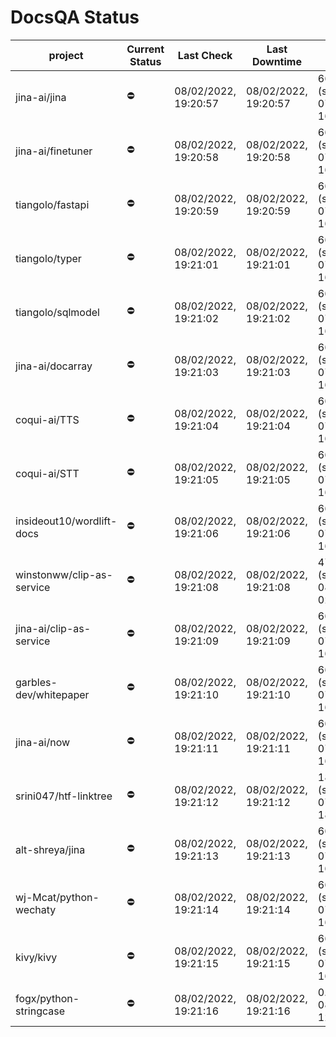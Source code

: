 # DocsQA Status

|         project         |Current Status|     Last Check     |   Last Downtime    |              % Uptime               |
|-------------------------|--------------|--------------------|--------------------|-------------------------------------|
|jina-ai/jina             |⛔️           |08/02/2022, 19:20:57|08/02/2022, 19:20:57|660.740 (since 07/29/2022, 16:38:18) |
|jina-ai/finetuner        |⛔️           |08/02/2022, 19:20:58|08/02/2022, 19:20:58|660.734 (since 07/29/2022, 16:38:18) |
|tiangolo/fastapi         |⛔️           |08/02/2022, 19:20:59|08/02/2022, 19:20:59|660.670 (since 07/29/2022, 16:38:18) |
|tiangolo/typer           |⛔️           |08/02/2022, 19:21:01|08/02/2022, 19:21:01|660.643 (since 07/29/2022, 16:38:18) |
|tiangolo/sqlmodel        |⛔️           |08/02/2022, 19:21:02|08/02/2022, 19:21:02|660.606 (since 07/29/2022, 16:38:18) |
|jina-ai/docarray         |⛔️           |08/02/2022, 19:21:03|08/02/2022, 19:21:03|660.492 (since 07/29/2022, 16:38:18) |
|coqui-ai/TTS             |⛔️           |08/02/2022, 19:21:04|08/02/2022, 19:21:04|660.455 (since 07/29/2022, 16:38:18) |
|coqui-ai/STT             |⛔️           |08/02/2022, 19:21:05|08/02/2022, 19:21:05|660.428 (since 07/29/2022, 16:38:18) |
|insideout10/wordlift-docs|⛔️           |08/02/2022, 19:21:06|08/02/2022, 19:21:06|660.401 (since 07/29/2022, 16:38:18) |
|winstonww/clip-as-service|⛔️           |08/02/2022, 19:21:08|08/02/2022, 19:21:08|47.251 (since 08/01/2022, 02:40:51)  |
|jina-ai/clip-as-service  |⛔️           |08/02/2022, 19:21:09|08/02/2022, 19:21:09|660.348 (since 07/29/2022, 16:38:18) |
|garbles-dev/whitepaper   |⛔️           |08/02/2022, 19:21:10|08/02/2022, 19:21:10|660.311 (since 07/29/2022, 16:38:18) |
|jina-ai/now              |⛔️           |08/02/2022, 19:21:11|08/02/2022, 19:21:11|660.207 (since 07/29/2022, 16:38:18) |
|srini047/htf-linktree    |⛔️           |08/02/2022, 19:21:12|08/02/2022, 19:21:12|1863.821 (since 07/31/2022, 18:29:28)|
|alt-shreya/jina          |⛔️           |08/02/2022, 19:21:13|08/02/2022, 19:21:13|660.123 (since 07/29/2022, 16:38:18) |
|wj-Mcat/python-wechaty   |⛔️           |08/02/2022, 19:21:14|08/02/2022, 19:21:14|660.096 (since 07/29/2022, 16:38:18) |
|kivy/kivy                |⛔️           |08/02/2022, 19:21:15|08/02/2022, 19:21:15|660.049 (since 07/29/2022, 16:38:18) |
|fogx/python-stringcase   |⛔️           |08/02/2022, 19:21:16|08/02/2022, 19:21:16|0.000 (since 08/01/2022, 12:54:44)   |
